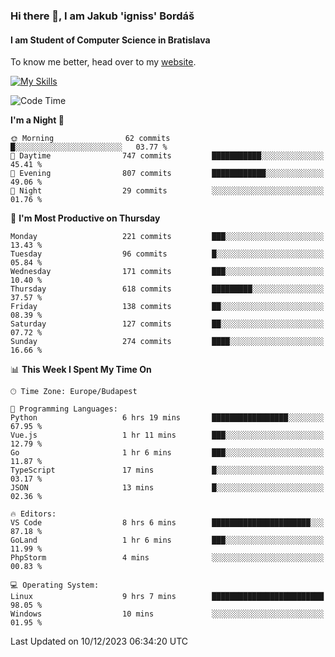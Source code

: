 ### Hi there 👋, I am Jakub 'igniss' Bordáš

#### I am Student of Computer Science in Bratislava
To know me better, head over to my [website](https://bordas.sk).

[![My Skills](https://skillicons.dev/icons?i=js,html,css,figma,svelte,java,kotlin,python,postgresql,typescript,nest,nodejs)](https://bordas.sk)


<!--START_SECTION:waka-->
![Code Time](http://img.shields.io/badge/Code%20Time-1%2C305%20hrs%202%20mins-blue)

**I'm a Night 🦉** 

```text
🌞 Morning                62 commits          █░░░░░░░░░░░░░░░░░░░░░░░░   03.77 % 
🌆 Daytime                747 commits         ███████████░░░░░░░░░░░░░░   45.41 % 
🌃 Evening                807 commits         ████████████░░░░░░░░░░░░░   49.06 % 
🌙 Night                  29 commits          ░░░░░░░░░░░░░░░░░░░░░░░░░   01.76 % 
```
📅 **I'm Most Productive on Thursday** 

```text
Monday                   221 commits         ███░░░░░░░░░░░░░░░░░░░░░░   13.43 % 
Tuesday                  96 commits          █░░░░░░░░░░░░░░░░░░░░░░░░   05.84 % 
Wednesday                171 commits         ███░░░░░░░░░░░░░░░░░░░░░░   10.40 % 
Thursday                 618 commits         █████████░░░░░░░░░░░░░░░░   37.57 % 
Friday                   138 commits         ██░░░░░░░░░░░░░░░░░░░░░░░   08.39 % 
Saturday                 127 commits         ██░░░░░░░░░░░░░░░░░░░░░░░   07.72 % 
Sunday                   274 commits         ████░░░░░░░░░░░░░░░░░░░░░   16.66 % 
```


📊 **This Week I Spent My Time On** 

```text
🕑︎ Time Zone: Europe/Budapest

💬 Programming Languages: 
Python                   6 hrs 19 mins       █████████████████░░░░░░░░   67.95 % 
Vue.js                   1 hr 11 mins        ███░░░░░░░░░░░░░░░░░░░░░░   12.79 % 
Go                       1 hr 6 mins         ███░░░░░░░░░░░░░░░░░░░░░░   11.87 % 
TypeScript               17 mins             █░░░░░░░░░░░░░░░░░░░░░░░░   03.17 % 
JSON                     13 mins             █░░░░░░░░░░░░░░░░░░░░░░░░   02.36 % 

🔥 Editors: 
VS Code                  8 hrs 6 mins        ██████████████████████░░░   87.18 % 
GoLand                   1 hr 6 mins         ███░░░░░░░░░░░░░░░░░░░░░░   11.99 % 
PhpStorm                 4 mins              ░░░░░░░░░░░░░░░░░░░░░░░░░   00.83 % 

💻 Operating System: 
Linux                    9 hrs 7 mins        █████████████████████████   98.05 % 
Windows                  10 mins             ░░░░░░░░░░░░░░░░░░░░░░░░░   01.95 % 
```


 Last Updated on 10/12/2023 06:34:20 UTC
<!--END_SECTION:waka-->
